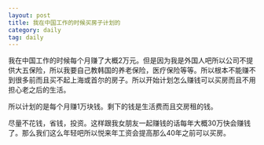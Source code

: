 ```yaml
---
layout: post
title: 我在中国工作的时候买房子计划的
category: daily
tag: daily
---
```


我在中国工作的时候每个月赚了大概2万元。但是因为我是外国人吧所以公司不提供大五保险，所以我要自己教韩国的养老保险，医疗保险等等。所以根本不能赚不到很多前而且买不起上海或首尔的房子。所以开始计划怎么赚钱可以买房而且不用担心老之后的生活。

所以计划的是每个月赚1万块钱。剩下的钱是生活费而且交房租的钱。

尽量不花钱，省钱，投资。这样跟我女朋友一起赚钱的话每年大概30万快会赚钱了。那么我们这么年轻吧所以悦来年工资会提高那么40年之前可以买房。
